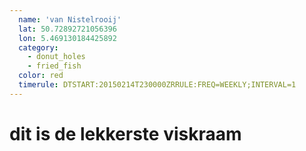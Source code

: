 ```yaml
---
  name: 'van Nistelrooij'
  lat: 50.72892721056396
  lon: 5.469130184425892
  category:
    - donut_holes
    - fried_fish
  color: red
  timerule: DTSTART:20150214T230000ZRRULE:FREQ=WEEKLY;INTERVAL=1
---
```



# dit is de lekkerste viskraam
